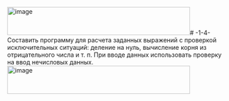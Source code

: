 <img width="421" height="65" alt="image" src="https://github.com/user-attachments/assets/a2ac65e4-8bf0-49c9-8d67-a488044793d3" /># -1-4-
Составить программу для расчета заданных выражений с проверкой исключительных ситуаций: деление на нуль, вычисление корня из отрицательного числа и т. п. При вводе данных использовать проверку на ввод нечисловых данных.
<img width="421" height="65" alt="image" src="https://github.com/user-attachments/assets/e9a502ab-9af3-48c0-aae1-0787de6f524b" />
